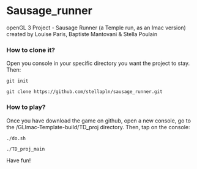 # Sausage_runner
openGL 3 Project - Sausage Runner (a Temple run, as an Imac version) created by Louise Paris, Baptiste Mantovani & Stella Poulain

### How to clone it?
Open you console in your specific directory you want the project to stay.
Then:
```
git init
```
```
git clone https://github.com/stellapln/sausage_runner.git
```
### How to play?
Once you have download the game on github, open a new console, go to the /GLImac-Template-build/TD_proj directory.
Then, tap on the console:


```
./do.sh
```
```
./TD_proj_main
```

Have fun!
